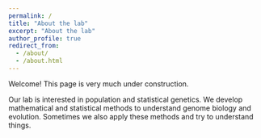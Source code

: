 ```yaml
---
permalink: /
title: "About the lab"
excerpt: "About the lab"
author_profile: true
redirect_from:
  - /about/
  - /about.html
---
```

Welcome! This page is very much under construction. 

Our lab is interested in population and statistical genetics. We develop mathematical and statistical methods to understand genome biology and evolution. Sometimes we also apply these methods and try to understand things. 
